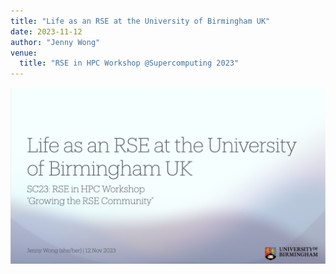 ```yaml
---
title: "Life as an RSE at the University of Birmingham UK"
date: 2023-11-12
author: "Jenny Wong"
venue:
  title: "RSE in HPC Workshop @Supercomputing 2023"
---
```


[![Click here](./thumbnail.png)](./rsehpc.pdf)